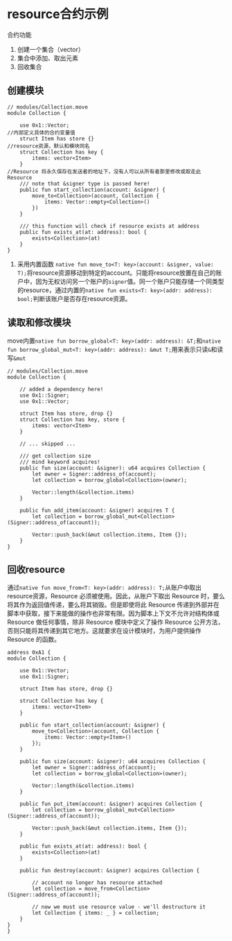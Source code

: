 # resource合约示例
合约功能
1. 创建一个集合（vector）
2. 集合中添加、取出元素
3. 回收集合
## 创建模块

```text
// modules/Collection.move
module Collection {

    use 0x1::Vector;
//内部定义具体的合约变量值
    struct Item has store {}
//resource资源，默认和模块同名
    struct Collection has key {
        items: vector<Item>
    }
//Resource 将永久保存在发送者的地址下，没有人可以从所有者那里修改或取走此Resource
    /// note that &signer type is passed here!
    public fun start_collection(account: &signer) {
        move_to<Collection>(account, Collection {
            items: Vector::empty<Collection>()
        })
    }
    
    /// this function will check if resource exists at address
    public fun exists_at(at: address): bool {
        exists<Collection>(at)
    }
}
```
1. 采用内置函数 ```native fun move_to<T: key>(account: &signer, value: T);```将resource资源移动到特定的account。只能将resource放置在自己的账户中，因为无权访问另一个账户的```signer```值。同一个账户只能存储一个同类型的resource，通过内置的```native fun exists<T: key>(addr: address): bool;```判断该账户是否存在resource资源。

## 读取和修改模块
move内置```native fun borrow_global<T: key>(addr: address): &T;```和```native fun borrow_global_mut<T: key>(addr: address): &mut T;```用来表示只读```&```和读写```&mut```

```text
// modules/Collection.move
module Collection {

    // added a dependency here!
    use 0x1::Signer;
    use 0x1::Vector;

    struct Item has store, drop {}
    struct Collection has key, store {
        items: vector<Item>
    }

    // ... skipped ...

    /// get collection size
    /// mind keyword acquires!
    public fun size(account: &signer): u64 acquires Collection {
        let owner = Signer::address_of(account);
        let collection = borrow_global<Collection>(owner);

        Vector::length(&collection.items)
    }

    public fun add_item(account: &signer) acquires T {
        let collection = borrow_global_mut<Collection>(Signer::address_of(account));

        Vector::push_back(&mut collection.items, Item {});
    }
}
```
## 回收resource
通过```native fun move_from<T: key>(addr: address): T;```从账户中取出resource资源，Resource 必须被使用。因此，从账户下取出 Resource 时，要么将其作为返回值传递，要么将其销毁。但是即使将此 Resource 传递到外部并在脚本中获取，接下来能做的操作也非常有限。因为脚本上下文不允许对结构体或 Resource 做任何事情，除非 Resource 模块中定义了操作 Resource 公开方法，否则只能将其传递到其它地方。这就要求在设计模块时，为用户提供操作 Resource 的函数。
```text
address 0xA1 {
module Collection {

    use 0x1::Vector;
    use 0x1::Signer;

    struct Item has store, drop {}

    struct Collection has key {
        items: vector<Item>
    }

    public fun start_collection(account: &signer) {
        move_to<Collection>(account, Collection {
            items: Vector::empty<Item>()
        });
    }

    public fun size(account: &signer): u64 acquires Collection {
        let owner = Signer::address_of(account);
        let collection = borrow_global<Collection>(owner);

        Vector::length(&collection.items)
    }

    public fun put_item(account: &signer) acquires Collection {
        let collection = borrow_global_mut<Collection>(Signer::address_of(account));

        Vector::push_back(&mut collection.items, Item {});
    }

    public fun exists_at(at: address): bool {
        exists<Collection>(at)
    }

    public fun destroy(account: &signer) acquires Collection {

        // account no longer has resource attached
        let collection = move_from<Collection>(Signer::address_of(account));

        // now we must use resource value - we'll destructure it
        let Collection { items: _ } = collection;
    }
}
}
```